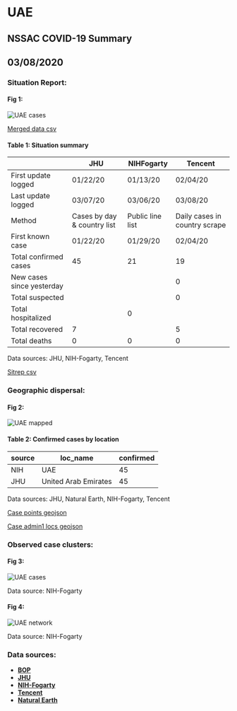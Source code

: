 # UAE
## NSSAC COVID-19 Summary
## 03/08/2020



### Situation Report:
#### Fig 1:
![UAE cases](../merged_histories/UAE_merged_histories.png)

[Merged data csv](https://github.com/SchlittDataSci/SchlittDataSci.github.io/blob/master/data/tables/UAE_merged_daily.csv)

#### Table 1: Situation summary


|                           | JHU                         | NIHFogarty       | Tencent                       |
|---------------------------|-----------------------------|------------------|-------------------------------|
| First update logged       | 01/22/20                    | 01/13/20         | 02/04/20                      |
| Last update logged        | 03/07/20                    | 03/06/20         | 03/08/20                      |
| Method                    | Cases by day & country list | Public line list | Daily cases in country scrape |
| First known case          | 01/22/20                    | 01/29/20         | 02/04/20                      |
| Total confirmed cases     | 45                          | 21               | 19                            |
| New cases since yesterday |                             |                  | 0                             |
| Total suspected           |                             |                  | 0                             |
| Total hospitalized        |                             | 0                |                               |
| Total recovered           | 7                           |                  | 5                             |
| Total deaths              | 0                           | 0                | 0                             |

Data sources: JHU, NIH-Fogarty, Tencent


[Sitrep csv](https://github.com/SchlittDataSci/SchlittDataSci.github.io/blob/master/data/tables/UAE_sitrep.csv)

### Geographic dispersal:
#### Fig 2:
![UAE mapped](../case_locs/UAE_case_locs.png)

#### Table 2: Confirmed cases by location


| source   | loc_name             |   confirmed |
|----------|----------------------|-------------|
| NIH      | UAE                  |          45 |
| JHU      | United Arab Emirates |          45 |

Data sources: JHU, Natural Earth, NIH-Fogarty, Tencent


[Case points geojson](https://github.com/SchlittDataSci/SchlittDataSci.github.io/blob/master/data/shapes/UAE_case_locs.geojson)

[Case admin1 locs geojson](https://github.com/SchlittDataSci/SchlittDataSci.github.io/blob/master/data/shapes/UAE_admin1_locs.geojson)

### Observed case clusters:
#### Fig 3:
![UAE cases](../cluster_analysis/UAE_imported_cases_NIHFogarty.png)



Data source: NIH-Fogarty


#### Fig 4:
![UAE network](../autochthonous_networks/UAE_network.png)



Data source: NIH-Fogarty


### Data sources:
* **[BOP](https://github.com/beoutbreakprepared/nCoV2019)**
* **[JHU](https://github.com/CSSEGISandData/COVID-19)** 
* **[NIH-Fogarty](https://docs.google.com/spreadsheets/d/1jS24DjSPVWa4iuxuD4OAXrE3QeI8c9BC1hSlqr-NMiU/edit#gid=1187587451)** 
* **[Tencent](https://news.qq.com/zt2020/page/feiyan.htm)**
* **[Natural Earth](https://www.naturalearthdata.com/forums/forum/natural-earth-map-data/cultural-vectors/admin-1-states-provinces-and-their-boundaries/)**

<!-- Global site tag (gtag.js) - Google Analytics -->
<script async src="https://www.googletagmanager.com/gtag/js?id=UA-158816269-1"></script>
<script>
  window.dataLayer = window.dataLayer || [];
  function gtag(){dataLayer.push(arguments);}
  gtag('js', new Date());

  gtag('config', 'UA-158816269-1');
</script>